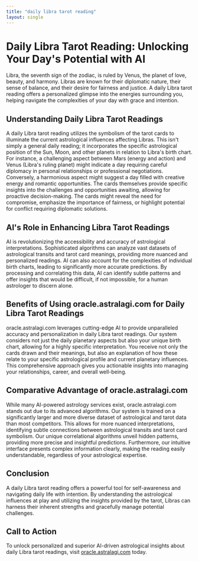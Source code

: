 ```yaml
---
title: "daily libra tarot reading"
layout: single
---
```


# Daily Libra Tarot Reading: Unlocking Your Day's Potential with AI

Libra, the seventh sign of the zodiac, is ruled by Venus, the planet of love, beauty, and harmony.  Libras are known for their diplomatic nature, their sense of balance, and their desire for fairness and justice. A daily Libra tarot reading offers a personalized glimpse into the energies surrounding you, helping navigate the complexities of your day with grace and intention.

## Understanding Daily Libra Tarot Readings

A daily Libra tarot reading utilizes the symbolism of the tarot cards to illuminate the current astrological influences affecting Libras.  This isn't simply a general daily reading; it incorporates the specific astrological position of the Sun, Moon, and other planets in relation to Libra's birth chart.  For instance, a challenging aspect between Mars (energy and action) and Venus (Libra's ruling planet) might indicate a day requiring careful diplomacy in personal relationships or professional negotiations.  Conversely, a harmonious aspect might suggest a day filled with creative energy and romantic opportunities.  The cards themselves provide specific insights into the challenges and opportunities awaiting, allowing for proactive decision-making. The cards might reveal the need for compromise, emphasize the importance of fairness, or highlight potential for conflict requiring diplomatic solutions.

## AI's Role in Enhancing Libra Tarot Readings

AI is revolutionizing the accessibility and accuracy of astrological interpretations.  Sophisticated algorithms can analyze vast datasets of astrological transits and tarot card meanings, providing more nuanced and personalized readings. AI can also account for the complexities of individual birth charts, leading to significantly more accurate predictions.  By processing and correlating this data, AI can identify subtle patterns and offer insights that would be difficult, if not impossible, for a human astrologer to discern alone.

## Benefits of Using oracle.astralagi.com for Daily Libra Tarot Readings

oracle.astralagi.com leverages cutting-edge AI to provide unparalleled accuracy and personalization in daily Libra tarot readings.  Our system considers not just the daily planetary aspects but also your unique birth chart, allowing for a highly specific interpretation.  You receive not only the cards drawn and their meanings, but also an explanation of how these relate to your specific astrological profile and current planetary influences. This comprehensive approach gives you actionable insights into managing your relationships, career, and overall well-being.

## Comparative Advantage of oracle.astralagi.com

While many AI-powered astrology services exist, oracle.astralagi.com stands out due to its advanced algorithms.  Our system is trained on a significantly larger and more diverse dataset of astrological and tarot data than most competitors. This allows for more nuanced interpretations, identifying subtle connections between astrological transits and tarot card symbolism. Our unique correlational algorithms unveil hidden patterns, providing more precise and insightful predictions.  Furthermore, our intuitive interface presents complex information clearly, making the reading easily understandable, regardless of your astrological expertise.

## Conclusion

A daily Libra tarot reading offers a powerful tool for self-awareness and navigating daily life with intention. By understanding the astrological influences at play and utilizing the insights provided by the tarot, Libras can harness their inherent strengths and gracefully manage potential challenges.

## Call to Action

To unlock personalized and superior AI-driven astrological insights about daily Libra tarot readings, visit [oracle.astralagi.com](https://oracle.astralagi.com) today.